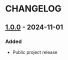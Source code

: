 # CHANGELOG

## [1.0.0] - 2024-11-01
### Added
- Public project release

[unreleased]: https://github.com/tariqdam/abstop/compare/1.0.0...HEAD
[1.0.0]: https://github.com/tariqdam/abstop/releases/tag/1.0.0